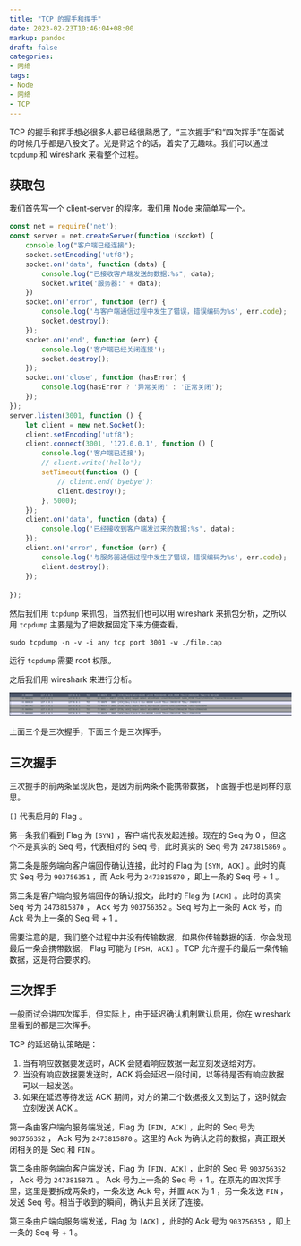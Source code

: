 ```yaml
---
title: "TCP 的握手和挥手"
date: 2023-02-23T10:46:04+08:00
markup: pandoc
draft: false
categories:
- 网络
tags:
- Node
- 网络
- TCP
---
```


TCP 的握手和挥手想必很多人都已经很熟悉了，“三次握手”和“四次挥手”在面试的时候几乎都是八股文了。光是背这个的话，着实了无趣味。我们可以通过 `tcpdump` 和 wireshark 来看整个过程。

## 获取包

我们首先写一个 client-server 的程序。我们用 Node 来简单写一个。

```javascript
const net = require('net');
const server = net.createServer(function (socket) {
    console.log("客户端已经连接");
    socket.setEncoding('utf8');
    socket.on('data', function (data) {
        console.log("已接收客户端发送的数据:%s", data);
        socket.write('服务器:' + data);
    })
    socket.on('error', function (err) {
        console.log('与客户端通信过程中发生了错误，错误编码为%s', err.code);
        socket.destroy();
    });
    socket.on('end', function (err) {
        console.log('客户端已经关闭连接');
        socket.destroy();
    });
    socket.on('close', function (hasError) {
        console.log(hasError ? '异常关闭' : '正常关闭');
    });
});
server.listen(3001, function () {
    let client = new net.Socket();
    client.setEncoding('utf8');
    client.connect(3001, '127.0.0.1', function () {
        console.log('客户端已连接');
        // client.write('hello');
        setTimeout(function () {
            // client.end('byebye');
            client.destroy();
        }, 5000);
    });
    client.on('data', function (data) {
        console.log('已经接收到客户端发过来的数据:%s', data);
    });
    client.on('error', function (err) {
        console.log('与服务器通信过程中发生了错误，错误编码为%s', err.code);
        client.destroy();
    });

});
```

然后我们用 `tcpdump` 来抓包，当然我们也可以用 wireshark 来抓包分析，之所以用 `tcpdump` 主要是为了把数据固定下来方便查看。

```shell
sudo tcpdump -n -v -i any tcp port 3001 -w ./file.cap
```

运行 `tcpdump` 需要 root 权限。

之后我们用 wireshark 来进行分析。

![](https://raw.githubusercontent.com/bigshans/pictures/master/img/%E5%9B%BE%E7%89%87.png)

上面三个是三次握手，下面三个是三次挥手。

## 三次握手

三次握手的前两条呈现灰色，是因为前两条不能携带数据，下面握手也是同样的意思。

`[]` 代表启用的 Flag 。

第一条我们看到 Flag 为 `[SYN]` ，客户端代表发起连接。现在的 Seq 为 0 ，但这个不是真实的 Seq 号，代表相对的 Seq 号，此时真实的 Seq 号为 `2473815869` 。

第二条是服务端向客户端回传确认连接，此时的 Flag 为 `[SYN, ACK]` 。此时的真实 Seq 号为 `903756351` ，而 Ack 号为 `2473815870` ，即上一条的 Seq 号 + 1 。

第三条是客户端向服务端回传的确认报文，此时的 Flag 为 `[ACK]` 。此时的真实 Seq 号为 `2473815870` ， Ack 号为 `903756352` 。Seq 号为上一条的 Ack 号，而 Ack 号为上一条的 Seq 号 + 1 。

需要注意的是，我们整个过程中并没有传输数据，如果你传输数据的话，你会发现最后一条会携带数据， Flag 可能为 `[PSH, ACK]` 。TCP 允许握手的最后一条传输数据，这是符合要求的。

## 三次挥手

一般面试会讲四次挥手，但实际上，由于延迟确认机制默认启用，你在 wireshark 里看到的都是三次挥手。

TCP 的延迟确认策略是：

1. 当有响应数据要发送时，ACK 会随着响应数据一起立刻发送给对方。
2. 当没有响应数据要发送时，ACK 将会延迟一段时间，以等待是否有响应数据可以一起发送。
3. 如果在延迟等待发送 ACK 期间，对方的第二个数据报文又到达了，这时就会立刻发送 ACK 。

第一条由客户端向服务端发送，Flag 为 `[FIN, ACK]` ，此时的 Seq 号为 `903756352` ， Ack 号为 `2473815870` 。这里的 Ack 为确认之前的数据，真正跟关闭相关的是 Seq 和 `FIN` 。

第二条由服务端向客户端发送，Flag 为 `[FIN, ACK]` ，此时的 Seq 号 `903756352` ， Ack 号为 `2473815871` 。 Ack 号为上一条的 Seq 号 + 1 。在原先的四次挥手里，这里是要拆成两条的，一条发送 Ack 号，并置 `ACK` 为 1 ，另一条发送 `FIN` ，发送 Seq 号。相当于收到的瞬间，确认并且关闭了连接。

第三条由户端向服务端发送，Flag 为 `[ACK]` ，此时的 Ack 号为 `903756353` ，即上一条的 Seq 号 + 1 。
